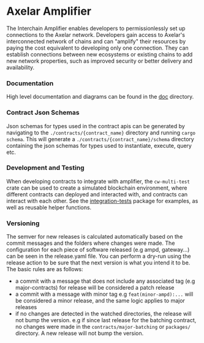 # Axelar Amplifier

The Interchain Amplifier enables developers to permissionlessly set up connections to the Axelar network. Developers gain access to Axelar's interconnected network of chains and can "amplify" their resources by paying the cost equivalent to developing only one connection. They can establish connections between new ecosystems or existing chains to add new network properties, such as improved security or better delivery and availability.

### Documentation

High level documentation and diagrams can be found in the [doc](doc/README.md) directory.

### Contract Json Schemas
Json schemas for types used in the contract apis can be generated by navigating to the `./contracts/{contract_name}` directory and running `cargo schema`. This will generate a `./contracts/{contract_name}/schema` directory containing the json schemas for types used to instantiate, execute, query etc.


### Development and Testing

When developing contracts to integrate with amplifier, the `cw-multi-test` crate can be used to create a simulated blockchain environment, where different contracts can deployed and interacted with, and contracts can interact with each other. See the [integration-tests](integration-tests) package for examples, as well as reusable helper functions.

### Versioning

The semver for new releases is calculated automatically based on the commit messages and the folders where changes were made. The configuration for each piece of software released (e.g ampd, gateway...) can be seen in the release.yaml file. You can perform a dry-run using the release action to be sure that the next version is what you intend it to be. The basic rules are as follows:
 - a commit with a message that does not include any associated tag (e.g major-contracts) for release will be considered a patch release
 - a commit with a message with minor tag e.g `feat(minor-ampd):...` will be considered a minor release, and the same logic applies to major releases
 - if no changes are detected in the watched directories, the release will not bump the version. e.g if since last release for the batching contract, no changes were made in the `contracts/major-batching` or `packages/` directory. A new release will not bump the version.
